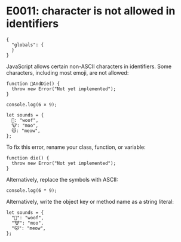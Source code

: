 # E0011: character is not allowed in identifiers

```config-for-examples
{
  "globals": {
  }
}
```

JavaScript allows certain non-ASCII characters in identifiers. Some characters,
including most emoji, are not allowed:

```javascript-ignoring-extra-errors
function 💩AndDie() {
  throw new Error("Not yet implemented");
}

console.log(6 × 9);

let sounds = {
  🐶: "woof",
  🐮: "moo",
  🐱: "meow",
};
```

To fix this error, rename your class, function, or variable:

    function die() {
      throw new Error("Not yet implemented");
    }

Alternatively, replace the symbols with ASCII:

    console.log(6 * 9);

Alternatively, write the object key or method name as a string literal:

    let sounds = {
      "🐶": "woof",
      "🐮": "moo",
      "🐱": "meow",
    };
